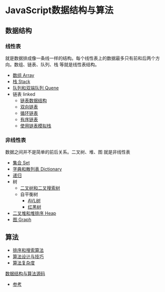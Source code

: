 # JavaScript数据结构与算法

## 数据结构

### 线性表

就是数据排成像一条线一样的结构。每个线性表上的数据最多只有前和后两个方向。数组、链表、队列、栈 等就是线性表结构。

- [数组 Array](./array.md)
- [栈 Stack](./stack.md)
- [队列和双端队列 Quene](./queue.md)
- 链表 linked
  - [链表数据结构](./linked-list.md)
  - [双向链表](./doubly-linked-list.md)
  - [循环链表](./circular-linked-list.md)
  - [有序链表](./sorted-linked-list.md)
  - [使用链表模拟栈](./stack-linked-list.md)

### 非线性表

数据之间并不是简单的前后关系。二叉树、堆、图 就是非线性表

- [集合 Set](./set.md)
- [字典和散列表 Dictionary](./dictionary.md)
- [递归](./recursive.md)
- 树
  - [二叉树和二叉搜索树](./bst.md)
  - 自平衡树
    - [AVL树](./avl-tree.md)
    - [红黑树](./red-black-tree.md)
- [二叉堆和堆排序 Heap](./minHeap.md)
- [图 Graph](./graph.md)

## 算法

- [排序和搜索算法](./sort-and-search.md)
- [算法设计与技巧](./algorithm-skill.md)
- [算法复杂度](./algorithm-complexity.md)

[数据结构与算法源码](https://github.com/loiane/javascript-datastructures-algorithms)


- [参考](https://github.com/biaochenxuying/blog/issues/34)


